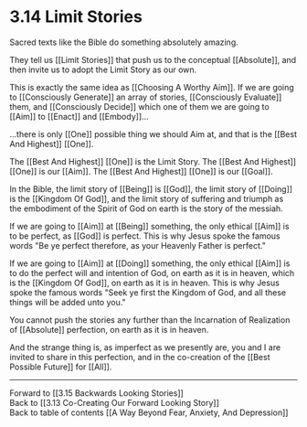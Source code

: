 # 3.14 Limit Stories 

Sacred texts like the Bible do something absolutely amazing. 

They tell us [[Limit Stories]] that push us to the conceptual [[Absolute]], and then invite us to adopt the Limit Story as our own. 

This is exactly the same idea as [[Choosing A Worthy Aim]]. If we are going to [[Consciously Generate]] an array of stories, [[Consciously Evaluate]] them, and [[Consciously Decide]] which one of them we are going to [[Aim]] to [[Enact]] and [[Embody]]...

...there is only [[One]] possible thing we should Aim at, and that is the [[Best And Highest]] [[One]]. 

The [[Best And Highest]] [[One]] is the Limit Story. The [[Best And Highest]] [[One]] is our [[Aim]]. The [[Best And Highest]] [[One]] is our [[Goal]]. 

In the Bible, the limit story of [[Being]] is [[God]], the limit story of [[Doing]] is the [[Kingdom Of God]], and the limit story of suffering and triumph as the embodiment of the Spirit of God on earth is the story of the messiah. 

If we are going to [[Aim]] at [[Being]] something, the only ethical [[Aim]] is to be perfect, as [[God]] is perfect. This is why Jesus spoke the famous words "Be ye perfect therefore, as your Heavenly Father is perfect." 

If we are going to [[Aim]] at [[Doing]] something, the only ethical [[Aim]] is to do the perfect will and intention of God, on earth as it is in heaven, which is the [[Kingdom Of God]], on earth as it is in heaven. This is why Jesus spoke the famous words "Seek ye first the Kingdom of God, and all these things will be added unto you."  

You cannot push the stories any further than the Incarnation of Realization of [[Absolute]] perfection, on earth as it is in heaven. 

And the strange thing is, as imperfect as we presently are, you and I are invited to share in this perfection, and in the co-creation of the [[Best Possible Future]] for [[All]].  

___

Forward to [[3.15 Backwards Looking Stories]]     
Back to [[3.13 Co-Creating Our Forward Looking Story]]      
Back to table of contents [[A Way Beyond Fear, Anxiety, And Depression]]    
